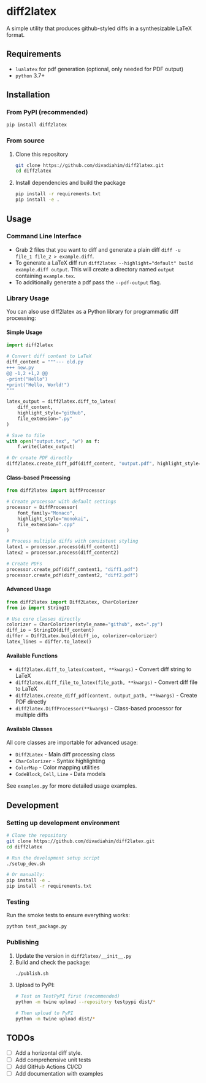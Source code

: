 # diff2latex

A simple utility that produces github-styled diffs in a synthesizable LaTeX format.

## Requirements

- `lualatex` for pdf generation (optional, only needed for PDF output)
- `python` 3.7+

## Installation

### From PyPI (recommended)

```sh
pip install diff2latex
```

### From source

1. Clone this repository
   ```sh
   git clone https://github.com/divadiahim/diff2latex.git
   cd diff2latex
   ```
2. Install dependencies and build the package
   ```sh
   pip install -r requirements.txt
   pip install -e .
   ```

## Usage

### Command Line Interface

- Grab 2 files that you want to diff and generate a plain diff `diff -u file_1 file_2 > example.diff`.
- To generate a LaTeX diff run `diff2latex --highlight="default" build example.diff output`. This will create a directory named `output` containing `example.tex`.
- To additionally generate a pdf pass the `--pdf-output` flag.

### Library Usage

You can also use diff2latex as a Python library for programmatic diff processing:

#### Simple Usage

```python
import diff2latex

# Convert diff content to LaTeX
diff_content = """--- old.py
+++ new.py
@@ -1,2 +1,2 @@
-print("Hello")
+print("Hello, World!")
"""

latex_output = diff2latex.diff_to_latex(
    diff_content,
    highlight_style="github",
    file_extension=".py"
)

# Save to file
with open("output.tex", "w") as f:
    f.write(latex_output)

# Or create PDF directly
diff2latex.create_diff_pdf(diff_content, "output.pdf", highlight_style="github")
```

#### Class-based Processing

```python
from diff2latex import DiffProcessor

# Create processor with default settings
processor = DiffProcessor(
    font_family="Monaco",
    highlight_style="monokai",
    file_extension=".cpp"
)

# Process multiple diffs with consistent styling
latex1 = processor.process(diff_content1)
latex2 = processor.process(diff_content2)

# Create PDFs
processor.create_pdf(diff_content1, "diff1.pdf")
processor.create_pdf(diff_content2, "diff2.pdf")
```

#### Advanced Usage

```python
from diff2latex import Diff2Latex, CharColorizer
from io import StringIO

# Use core classes directly
colorizer = CharColorizer(style_name="github", ext=".py")
diff_io = StringIO(diff_content)
differ = Diff2Latex.build(diff_io, colorizer=colorizer)
latex_lines = differ.to_latex()
```

#### Available Functions

- `diff2latex.diff_to_latex(content, **kwargs)` - Convert diff string to LaTeX
- `diff2latex.diff_file_to_latex(file_path, **kwargs)` - Convert diff file to LaTeX  
- `diff2latex.create_diff_pdf(content, output_path, **kwargs)` - Create PDF directly
- `diff2latex.DiffProcessor(**kwargs)` - Class-based processor for multiple diffs

#### Available Classes

All core classes are importable for advanced usage:
- `Diff2Latex` - Main diff processing class
- `CharColorizer` - Syntax highlighting
- `ColorMap` - Color mapping utilities
- `CodeBlock`, `Cell`, `Line` - Data models

See `examples.py` for more detailed usage examples.

## Development

### Setting up development environment

```sh
# Clone the repository
git clone https://github.com/divadiahim/diff2latex.git
cd diff2latex

# Run the development setup script
./setup_dev.sh

# Or manually:
pip install -e .
pip install -r requirements.txt
```

### Testing

Run the smoke tests to ensure everything works:

```sh
python test_package.py
```

### Publishing

1. Update the version in `diff2latex/__init__.py`
2. Build and check the package:
   ```sh
   ./publish.sh
   ```
3. Upload to PyPI:
   ```sh
   # Test on TestPyPI first (recommended)
   python -m twine upload --repository testpypi dist/*
   
   # Then upload to PyPI
   python -m twine upload dist/*
   ```

## TODOs

- [ ] Add a horizontal diff style.
- [ ] Add comprehensive unit tests
- [ ] Add GitHub Actions CI/CD
- [ ] Add documentation with examples
